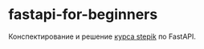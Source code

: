 # fastapi-for-beginners
Конспектирование и решение [курса stepik](https://stepik.org/course/119770/syllabus) по FastAPI.